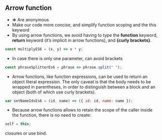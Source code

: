 ## Arrow function

- **=>** Are anonymous
- Make our code more concise, and simplify function scoping and the this keyword
- By using arrow functions, we avoid having to type the **function** keyword, **return** keyword (it’s implicit in arrow functions), and **{curly brackets}**.

```javascript
const multiplyES6 = (x, y) => x * y;
```

- In case there is only one parameter, can avoid brackets

<!-- prettier-ignore -->
```javascript
const phraseSplitterEs6 = phrase => phrase.split(" ");
```

- Arrow functions, like function expressions, can be used to return an object literal expression. The only caveat is that the body needs to be wrapped in parentheses, in order to distinguish between a block and an object (both of which use curly brackets).

```javascript
var setNameIdsEs6 = (id, name) => ({ id: id, name: name });
```

- Because arrow functions allows to retain the scope of the caller inside the function, there is no need to create:

```javascript
self = this;
```

closures or use bind.
